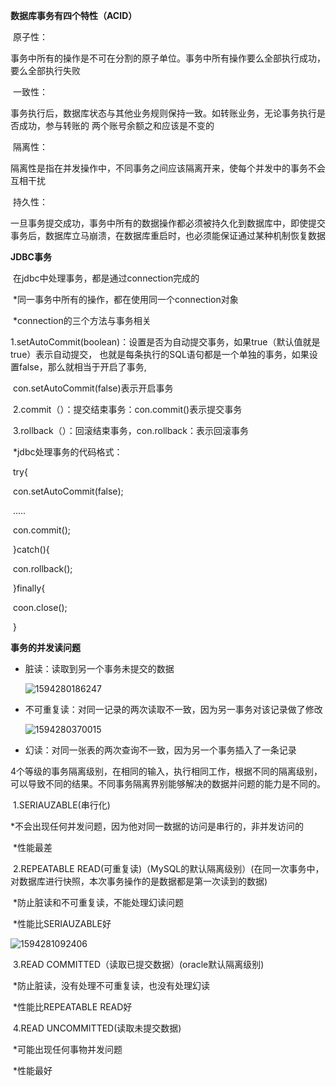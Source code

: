 **数据库事务有四个特性（ACID）**

​	原子性：

​		事务中所有的操作是不可在分割的原子单位。事务中所有操作要么全部执行成功，要么全部执行失败

​	一致性：

​		事务执行后，数据库状态与其他业务规则保持一致。如转账业务，无论事务执行是否成功，参与转账的		两个账号余额之和应该是不变的

​	隔离性：

​		隔离性是指在并发操作中，不同事务之间应该隔离开来，使每个并发中的事务不会互相干扰	

​	持久性：

​		一旦事务提交成功，事务中所有的数据操作都必须被持久化到数据库中，即使提交事务后，数据库立马崩溃，在数据库重启时，也必须能保证通过某种机制恢复数据

**JDBC事务**

​	在jdbc中处理事务，都是通过connection完成的

​	*同一事务中所有的操作，都在使用同一个connection对象

​	*connection的三个方法与事务相关

​		1.setAutoCommit(boolean)：设置是否为自动提交事务，如果true（默认值就是true）表示自动提交，		也就是每条执行的SQL语句都是一个单独的事务，如果设置false，那么就相当于开启了事务,

​		con.setAutoCommit(false)表示开启事务



​		2.commit（）：提交结束事务：con.commit()表示提交事务

​		3.rollback（）：回滚结束事务，con.rollback：表示回滚事务

​	*jdbc处理事务的代码格式：

​		try{

​			con.setAutoCommit(false);

​			.....

​			con.commit();

​		}catch(){

​			con.rollback();

​		}finally{

​			coon.close();

​		}

**事务的并发读问题**

 * 脏读：读取到另一个事务未提交的数据

   ![1594280186247](C:\Users\hl2333\AppData\Roaming\Typora\typora-user-images\1594280186247.png)

 * 不可重复读：对同一记录的两次读取不一致，因为另一事务对该记录做了修改

   ![1594280370015](C:\Users\hl2333\AppData\Roaming\Typora\typora-user-images\1594280370015.png)

 * 幻读：对同一张表的两次查询不一致，因为另一个事务插入了一条记录

   

​		4个等级的事务隔离级别，在相同的输入，执行相同工作，根据不同的隔离级别，可以导致不同的结果。不同事务隔离界别能够解决的数据并问题的能力是不同的。

​			1.SERIAUZABLE(串行化)

​					*不会出现任何并发问题，因为他对同一数据的访问是串行的，非并发访问的

​					*性能最差

​			2.REPEATABLE READ(可重复读)（MySQL的默认隔离级别）(在同一次事务中，对数据库进行快照，本次事务操作的是数据都是第一次读到的数据)

​					*防止脏读和不可重复读，不能处理幻读问题

​					*性能比SERIAUZABLE好

![1594281092406](C:\Users\hl2333\AppData\Roaming\Typora\typora-user-images\1594281092406.png)

​			3.READ COMMITTED（读取已提交数据）(oracle默认隔离级别)

​					*防止脏读，没有处理不可重复读，也没有处理幻读

​					*性能比REPEATABLE READ好

​			4.READ UNCOMMITTED(读取未提交数据)

​					*可能出现任何事物并发问题

​					*性能最好

